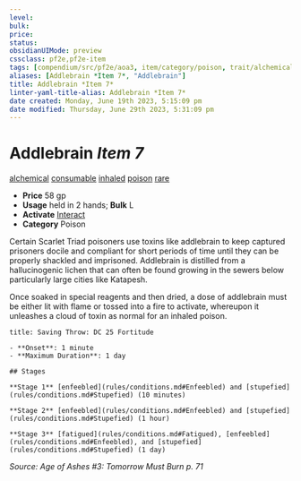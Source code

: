 ```yaml
---
level:
bulk:
price:
status:
obsidianUIMode: preview
cssclass: pf2e,pf2e-item
tags: [compendium/src/pf2e/aoa3, item/category/poison, trait/alchemical, trait/consumable, trait/inhaled, trait/poison, trait/rare]
aliases: [Addlebrain *Item 7*, "Addlebrain"]
title: Addlebrain *Item 7*
linter-yaml-title-alias: Addlebrain *Item 7*
date created: Monday, June 19th 2023, 5:15:09 pm
date modified: Thursday, June 29th 2023, 5:31:09 pm
---
```


# Addlebrain *Item 7*

[alchemical](rules/traits/alchemical.md) [consumable](rules/traits/consumable.md) [inhaled](rules/traits/inhaled.md) [poison](rules/traits/poison.md) [rare](rules/traits/rare.md)  

- **Price** 58 gp
- **Usage** held in 2 hands; **Bulk** L
- **Activate** [Interact](rules/actions/interact.md)
- **Category** Poison

Certain Scarlet Triad poisoners use toxins like addlebrain to keep captured prisoners docile and compliant for short periods of time until they can be properly shackled and imprisoned. Addlebrain is distilled from a hallucinogenic lichen that can often be found growing in the sewers below particularly large cities like Katapesh.

Once soaked in special reagents and then dried, a dose of addlebrain must be either lit with flame or tossed into a fire to activate, whereupon it unleashes a cloud of toxin as normal for an inhaled poison.

```ad-inline-affliction
title: Saving Throw: DC 25 Fortitude

- **Onset**: 1 minute
- **Maximum Duration**: 1 day

## Stages

**Stage 1** [enfeebled](rules/conditions.md#Enfeebled) and [stupefied](rules/conditions.md#Stupefied) (10 minutes)

**Stage 2** [enfeebled](rules/conditions.md#Enfeebled) and [stupefied](rules/conditions.md#Stupefied) (1 hour)

**Stage 3** [fatigued](rules/conditions.md#Fatigued), [enfeebled](rules/conditions.md#Enfeebled), and [stupefied](rules/conditions.md#Stupefied) (1 day)
```

*Source: Age of Ashes #3: Tomorrow Must Burn p. 71*
